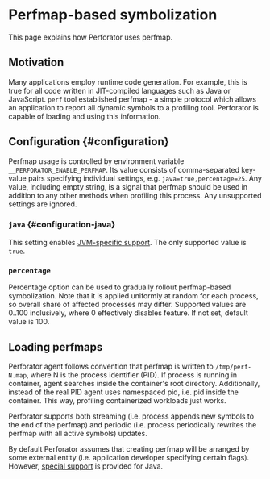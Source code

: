 # Perfmap-based symbolization

This page explains how Perforator uses perfmap.

## Motivation

Many applications employ runtime code generation. For example, this is true for all code written in JIT-compiled languages such as Java or JavaScript. `perf` tool established perfmap - a simple protocol which allows an application to report all dynamic symbols to a profiling tool.
Perforator is capable of loading and using this information.

## Configuration {#configuration}

Perfmap usage is controlled by environment variable `__PERFORATOR_ENABLE_PERFMAP`.
Its value consists of comma-separated key-value pairs specifying individual settings, e.g. `java=true,percentage=25`.
Any value, including empty string, is a signal that perfmap should be used in addition to any other methods when profiling this process.
Any unsupported settings are ignored.

### `java` {#configuration-java}

This setting enables [JVM-specific support](./language-support/java.md#jvm).
The only supported value is `true`.

### `percentage`

Percentage option can be used to gradually rollout perfmap-based symbolization. Note that it is applied uniformly at random for each process, so overall share of affected processes may differ.
Supported values are 0..100 inclusively, where 0 effectively disables feature. If not set, default value is 100.

## Loading perfmaps

Perforator agent follows convention that perfmap is written to `/tmp/perf-N.map`, where N is the process identifier (PID).
If process is running in container, agent searches inside the container's root directory. Additionally, instead of the real PID agent uses namespaced pid, i.e. pid inside the container. This way, profiling containerized workloads just works.

Perforator supports both streaming (i.e. process appends new symbols to the end of the perfmap) and periodic (i.e. process periodically rewrites the perfmap with all active symbols) updates.

By default Perforator assumes that creating perfmap will be arranged by some external entity (i.e. application developer specifying certain flags). However, [special support](./language-support/java.md#jvm) is provided for Java.
